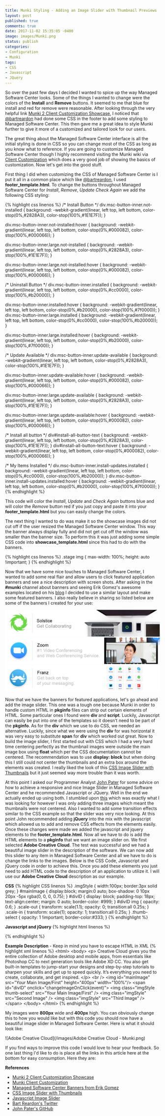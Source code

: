 ```yaml
---
title: Munki Styling - Adding an Image Slider with Thumbnail Previews
layout: post
published: true
comments: true
date: 2017-11-02 15:35:05 -0400
image: images/Munki.png
status: publish
categories:
- Configuration
- Munki
tags:
- CSS
- Javascript
- JQuery
---
```

So over the past few days I decided I wanted to spice up the way Managed Software Center looks. Some of the things I wanted to change were the colors of the **Install** and **Remove** buttons. It seemed to me that blue for install and red for remove were reasonable. After looking through the very helpful link [Munki 2 Client Customization Showcase](https://groups.google.com/forum/#!searchin/munki-dev/showcase%7Csort:date/munki-dev/PwvrYaqKxGc/nCvIuK8coW0J), I noticed that [@bartreardon](https://twitter.com/bartreardon) had done some CSS in the footer to add some styling to Managed Software Center. This then gave me a great idea to style Munki further to give it more of a customized and tailored look for our users.

The great thing about the Managed Software Center interface is all the initial styling is done in CSS so you can change most of the CSS as long as you know what to reference. If you are going to customize Managed Software Center though I highly recommend visiting the Munki wiki via [Client Customization](https://github.com/munki/munki/wiki/Client-Customization) which does a very good job of showing the basics of customization. Now let's get into the good stuff.

First thing I did when customizing the CSS of Managed Software Center is I put it all in a common place which like [@bartreardon](https://twitter.com/bartreardon), I used **footer_template.html**. To change the buttons throughout Managed Software Center for *Install*, *Remove*, *Update* *Check Again* we add the following CSS styling:

{% highlight css linenos %}
/* Install Button */
div.msc-button-inner.not-installed {
    background: -webkit-gradient(linear, left top, left bottom,
        color-stop(0%,#2828A3), color-stop(100%,#1E1E7F));
}

div.msc-button-inner.not-installed:hover {
    background: -webkit-gradient(linear, left top, left bottom,
        color-stop(0%,#000082), color-stop(100%,#000066));
}

div.msc-button-inner.large.not-installed {
    background: -webkit-gradient(linear, left top, left bottom,
        color-stop(0%,#2828A3), color-stop(100%,#1E1E7F));
}

div.msc-button-inner.large.not-installed:hover {
    background: -webkit-gradient(linear, left top, left bottom,
        color-stop(0%,#000082), color-stop(100%,#000066));
}

/* Uninstall Button */
div.msc-button-inner.installed {
    background: -webkit-gradient(linear, left top, left bottom,
        color-stop(0%,#cc0000), color-stop(100%,#b20000));
}

div.msc-button-inner.installed:hover {
    background: -webkit-gradient(linear, left top, left bottom, 
        color-stop(0%,#b20000), color-stop(100%,#7f0000));
}
div.msc-button-inner.large.installed {
    background: -webkit-gradient(linear, left top, left bottom,
        color-stop(0%,#cc0000), color-stop(100%,#b20000));
}

div.msc-button-inner.large.installed:hover {
    background: -webkit-gradient(linear, left top, left bottom, 
        color-stop(0%,#b20000), color-stop(100%,#7f0000));
}

/* Update Available */
div.msc-button-inner.update-available {
    background: -webkit-gradient(linear, left top, left bottom,
        color-stop(0%,#2828A3), color-stop(100%,#1E1E7F));
}

div.msc-button-inner.update-available:hover {
    background: -webkit-gradient(linear, left top, left bottom,
        color-stop(0%,#000082), color-stop(100%,#000066));
}

div.msc-button-inner.large.update-available {
    background: -webkit-gradient(linear, left top, left bottom,
        color-stop(0%,#2828A3), color-stop(100%,#1E1E7F));
}

div.msc-button-inner.large.update-available:hover {
    background: -webkit-gradient(linear, left top, left bottom,
        color-stop(0%,#000082), color-stop(100%,#000066));
}

/* Install all button */
div#install-all-button-text {
    background: -webkit-gradient(linear, left top, left bottom,
        color-stop(0%,#2828A3), color-stop(100%,#1E1E7F));
}
div#install-all-button-text:hover {
    background: -webkit-gradient(linear, left top, left bottom,
        color-stop(0%,#000082), color-stop(100%,#000066));
}

/* My Items Installed */
div.msc-button-inner.install-updates.installed {
    background: -webkit-gradient(linear, left top, left bottom,
        color-stop(0%,#cc0000), color-stop(100%,#b20000));
}
div.msc-button-inner.install-updates.installed:hover {
    background: -webkit-gradient(linear, left top, left bottom, 
        color-stop(0%,#b20000), color-stop(100%,#7f0000));
}
{% endhighlight %}

This code will color the *Install*, *Update* and *Check Again* buttons blue and will color the *Remove* button red if you just copy and paste it into your **footer_template.html** but you can easily change the colors. 

The next thing I wanted to do was make it so the showcase images did not cut off if the user resized the Managed Software Center window. This way the banner always display fully and did not get cut off the window was smaller than the banner size. To perform this it was just adding some simple CSS code into **showcase_template.html** since this had to do with the banners.

{% highlight css linenos %}
.stage img {
    max-width: 100%;
    height: auto !important;
}
{% endhighlight %}

Now that we have some nice touches to Managed Software Center, I wanted to add some real flair and allow users to click featured application banners and see a nice description with screen shots. After asking in the **#munki** channel about banners and seeing Erik Gomez's awesome examples located on his [blog](http://blog.eriknicolasgomez.com/2015/05/07/yosemite-style-banners-for-munki-2/) I decided to use a similar layout and make some featured banners. I also really believe in sharing so listed below are some of the banners I created for your use:

![Solstice](/images/Solstice.png)
![Zoom](/images/Zoom.png)
![Franz](/images/Franz.png)

Now that we have the banners for featured applications, let's go ahead and add the image slider. This one was a tough one because Munki in order to handle custom HTML in **pkginfo** files can strip out certain elements of HTML. Some particular ones I found were **div** and **script**. Luckily, Javascript can easily be put into one of the templates so it doesn't need to be part of the **pkginfo**. As for the **div** which we use to do CSS, we needed an alternative. Luckily, since what we were using the **div** for was horizontal it was very easy to substitute **span** for **div** which worked out great. Now to build the image slider, I first started out with CSS which I had a very hard time centering perfectly as the thumbnail images were outside the main image box using **float** which per the CSS documentation cannot be centered. The recommendation was to use **display: block** but when doing this I still could not center the thumbnails and an extra box around the elements was created. I really liked the look of this [CSS Image Slider with Thumbnails](http://thecodeplayer.com/walkthrough/css3-image-slider-with-stylized-thumbnails) but it just seemed way more trouble than it was worth.

At this point I asked our Programmer Analyst [John Pater](https://github.com/jpat14) for some advice on how to achieve a responsive and nice Image Slider in Managed Software Center and he recommended Javascript or JQuery. Well in the end we actually ended up using both. I stumbled upon [this](https://www.youtube.com/watch?v=Dc2WHsuiXos&t=1s) which was exactly what I was looking for however I was only adding three images which meant the thumbnails were not centered. Also I wanted to add some transition effects similar to the CSS example so that the slider was very nice looking. At this point John recommended adding **jQuery** into the mix with the javascript which allowed us to add and remove CSS effects from the elements easily. Once these changes were made we added the javascript and jquery elements to the **footer_template.html**. Now all we have to do is add the HTML elements to a **pkginfo** that we want an image slider on. We first selected **Adobe Creative Cloud**. The test was successful and we had a beautiful image slider in the description of the software. We can now add this slider to any item in Managed Software Center and all we have to do is change the links to the images. Below is the CSS Code, Javascript and jQuery code in order to achieve this. Once you add these elements you just need to add HTML code to the description of an application to utilize it. I will use our **Adobe Creative Cloud** description as our example.

**CSS**
{% highlight CSS linenos %}
.imgStyle {
    width:100px;
    border:3px solid grey;
}
#mainImage {
    display:block;
    margin:0 auto;
    box-shadow: 0 10px 20px -5px rgba(0, 0, 0, 0.75);
}
#divID {
    display: block;
    padding-top: 18px;
    text-align:center;
    margin: 0 auto;
    border-color: #999;
}
#divID img {
    opacity: 0.6;
}
.scale-out {
    transform: scale(1.1);
    opacity: 0;
    transition:all 0.25s;
}
.scale-in {
    transform: scale(1);
    opacity: 1;
    transition:all 0.25s;
}
.thumb-select {
    opacity: 1 !important;
    border-color:#333;
}
{% endhighlight %}

**Javascript and jQuery**
{% highlight html linenos %}
<script src="https://ajax.googleapis.com/ajax/libs/jquery/3.2.1/jquery.min.js"></script>
<script type="text/javascript">

    var images = document.getElementById("divId")
                         .getElementsByTagName("img");

    function changeImageOnClick(event)
    {
        event = event || window.event;
        var targetElement = event.target || event.srcElement;

        if (targetElement.tagName == "IMG")
        {
            $('.imgStyle').removeClass('thumb-select')
            $(targetElement).toggleClass('thumb-select')
            $('#mainImage').removeClass('scale-in')
            $('#mainImage').addClass('scale-out')
            $(".scale-out").one('transitionend webkitTransitionEnd oTransitionEnd otransitionend MSTransitionEnd', 
            function() 
            {
                $('#mainImage').removeClass('scale-out')
                $('#mainImage').addClass('scale-in')
                mainImage.src = targetElement.getAttribute("src");
                
            });
        }
    }
</script>
{% endhighlight %}

**Example Description** - Keep in mind you have to escape HTML in XML
{% highlight xml linenos %}
&lt;html&gt;
&lt;body&gt;
&lt;p&gt;
Creative Cloud gives you the entire collection of Adobe desktop and mobile apps, from essentials like Photoshop CC to next generation tools like Adobe XD CC. You also get built-in templates to jump-start your designs and step-by-step tutorials to sharpen your skills and get up to speed quickly. It’s everything you need to create, collaborate, and get inspired.
&lt;/p&gt;
&lt;br /&gt;
&lt;img id="mainImage" src="Your Main Image/First" height="400px" width="100%"/&gt;
&lt;span id="divID" onclick="changeImageOnClick(event)"&gt;
    &lt;img class="imgStyle thumb-select" src="Your Main Image/First" /&gt;
    &lt;img class="imgStyle" src="Second Image" /&gt;
    &lt;img class="imgStyle" src="Third Image" /&gt;
&lt;/span&gt;
&lt;/body&gt;
&lt;/html&gt;
{% endhighlight %}

My images were **800px** wide and **400px** high. You can obviously change this to how you would like but with this code you should now have a beautiful image slider in Managed Software Center. Here is what it should look like:

![Adobe Creative Cloud](/images/Adobe Creative Cloud - Munki.png)

If you find ways to improve this code I would love to hear your feedback. So one last thing I'd like to do is place all the links in this article here at the bottom for easy consumption. Here they are:

**References**
- [Munki 2 Client Customization Showcase](https://groups.google.com/forum/#!searchin/munki-dev/showcase%7Csort:date/munki-dev/PwvrYaqKxGc/nCvIuK8coW0J)
- [Munki Client Customization](https://github.com/munki/munki/wiki/Client-Customization)
- [Managed Software Center Banners from Erik Gomez](http://blog.eriknicolasgomez.com/2015/05/07/yosemite-style-banners-for-munki-2/)
- [CSS Image Slider with Thumbnails](http://thecodeplayer.com/walkthrough/css3-image-slider-with-stylized-thumbnails)
- [Javascript Image Slider](https://www.youtube.com/watch?v=Dc2WHsuiXos&t=1s)
- [Bart Reardon's Twitter](https://twitter.com/bartreardon)
- [John Pater's GitHub](https://github.com/jpat14)  
  
